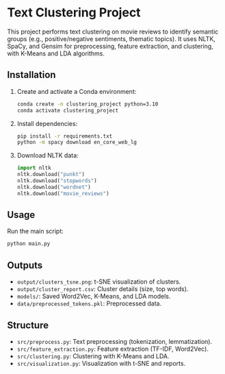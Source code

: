 # Text Clustering Project

This project performs text clustering on movie reviews to identify semantic groups (e.g., positive/negative sentiments, thematic topics). It uses NLTK, SpaCy, and Gensim for preprocessing, feature extraction, and clustering, with K-Means and LDA algorithms.

## Installation

1. Create and activate a Conda environment:

   ```bash
   conda create -n clustering_project python=3.10
   conda activate clustering_project
   ```

2. Install dependencies:

   ```bash
   pip install -r requirements.txt
   python -m spacy download en_core_web_lg
   ```

3. Download NLTK data:

   ```python
   import nltk
   nltk.download("punkt")
   nltk.download("stopwords")
   nltk.download("wordnet")
   nltk.download("movie_reviews")
   ```

## Usage

Run the main script:

```bash
python main.py
```

## Outputs

- `output/clusters_tsne.png`: t-SNE visualization of clusters.
- `output/cluster_report.csv`: Cluster details (size, top words).
- `models/`: Saved Word2Vec, K-Means, and LDA models.
- `data/preprocessed_tokens.pkl`: Preprocessed data.

## Structure

- `src/preprocess.py`: Text preprocessing (tokenization, lemmatization).
- `src/feature_extraction.py`: Feature extraction (TF-IDF, Word2Vec).
- `src/clustering.py`: Clustering with K-Means and LDA.
- `src/visualization.py`: Visualization with t-SNE and reports.